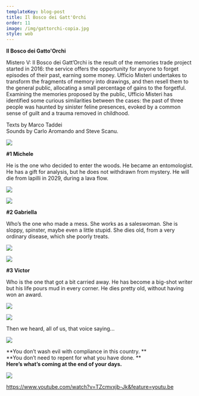 ```yaml
---
templateKey: blog-post
title: Il Bosco dei Gatt'Orchi
order: 11
image: /img/gattorchi-copia.jpg
style: wob
---
```

**Il Bosco dei Gatto'Orchi**

Mistero V: Il Bosco dei Gatt’Orchi is the result of the memories trade project started in 2016: the service offers the opportunity for anyone to forget episodes of their past, earning some money. Ufficio Misteri undertakes to transform the fragments of memory into drawings, and then resell them to the general public, allocating a small percentage of gains to the forgetful. Examining the memories proposed by the public, Ufficio Misteri has identified some curious similarities between the cases: the past of three people was haunted by sinister feline presences, evoked by a common sense of guilt and a trauma removed in childhood. 

Texts by Marco Taddei\
Sounds by Carlo Aromando and Steve Scanu.

![](/img/schermata-2019-01-16-alle-12.58.18.png)

**\#1 Michele**

He is the one who decided to enter the woods.
He became an entomologist. He has a gift for analysis, but he does not withdrawn from mystery.
He will die from lapilli in 2029, during a lava flow.

![](/img/schermata-2019-01-16-alle-12.59.24.png)

![](/img/schermata-2019-01-16-alle-12.59.45.png)

**\#2 Gabriella**

Who’s the one who made a mess.
She works as a saleswoman. She is sloppy, spinster, maybe even a little stupid.
She dies old, from a very ordinary disease, which she poorly treats.

![](/img/schermata-2019-01-16-alle-13.00.01.png)

![](/img/schermata-2019-01-16-alle-13.00.15.png)

**\#3 Victor**

Who is the one that got a bit carried away.
He has become a big-shot writer but his life pours mud in every corner.
He dies pretty old, without having won an award.

![](/img/schermata-2019-01-16-alle-13.00.29.png)

![](/img/schermata-2019-01-16-alle-13.00.38.png)

Then we heard, all of us, that voice saying...

![](/img/schermata-2019-01-16-alle-13.00.52.png)

**You don’t wash evil with compliance in this country. **\
**You don’t need to repent for what you have done. **\
**Here’s what’s coming at the end of your days.**

![](/img/schermata-2019-01-16-alle-13.01.05.png)

<https://www.youtube.com/watch?v=TZcmvxjb-Jk&feature=youtu.be>
